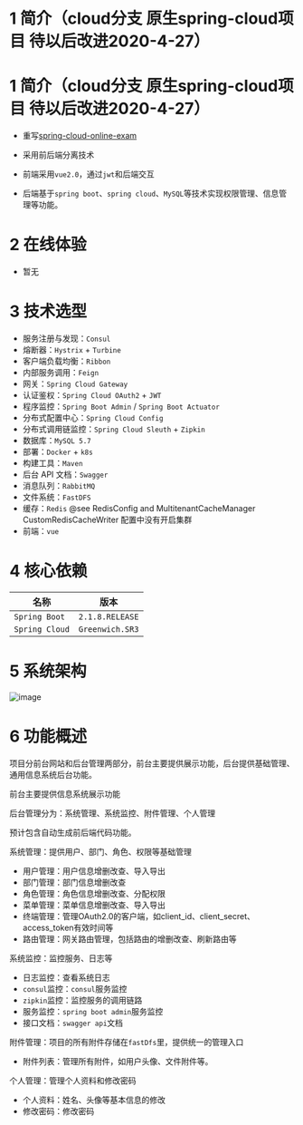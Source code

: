 # 1 简介（cloud分支 原生spring-cloud项目 待以后改进2020-4-27）
# 1 简介（cloud分支 原生spring-cloud项目 待以后改进2020-4-27）

- 重写[spring-cloud-online-exam](https://gitee.com/wells2333/spring-cloud-online-exam)

- 采用前后端分离技术

- 前端采用`vue2.0`，通过`jwt`和后端交互

- 后端基于`spring boot`、`spring cloud`、`MySQL`等技术实现权限管理、信息管理等功能。

# 2 在线体验
- 暂无


# 3 技术选型

- 服务注册与发现：`Consul`
- 熔断器：`Hystrix` + `Turbine`
- 客户端负载均衡：`Ribbon`
- 内部服务调用：`Feign`
- 网关：`Spring Cloud Gateway`
- 认证鉴权：`Spring Cloud OAuth2` + `JWT`
- 程序监控：`Spring Boot Admin` / `Spring Boot Actuator`
- 分布式配置中心：`Spring Cloud Config`
- 分布式调用链监控：`Spring Cloud Sleuth` + `Zipkin`
- 数据库：`MySQL 5.7`
- 部署：`Docker` + `k8s`
- 构建工具：`Maven`
- 后台 API 文档：`Swagger`
- 消息队列：`RabbitMQ`
- 文件系统：`FastDFS`
- 缓存：`Redis` @see RedisConfig and MultitenantCacheManager CustomRedisCacheWriter 配置中没有开启集群
- 前端：`vue`

# 4 核心依赖

|      名称      |   版本    |
| --------- | -------- |
| `Spring Boot`    | `2.1.8.RELEASE`  |
| `Spring Cloud`   | `Greenwich.SR3`  |

# 5 系统架构

![image](docs/images/系统架构图v3.0.jpg)

# 6 功能概述

项目分前台网站和后台管理两部分，前台主要提供展示功能，后台提供基础管理、通用信息系统后台功能。

前台主要提供信息系统展示功能

后台管理分为：系统管理、系统监控、附件管理、个人管理

预计包含自动生成前后端代码功能。

系统管理：提供用户、部门、角色、权限等基础管理
- 用户管理：用户信息增删改查、导入导出
- 部门管理：部门信息增删改查
- 角色管理：角色信息增删改查、分配权限
- 菜单管理：菜单信息增删改查、导入导出
- 终端管理：管理OAuth2.0的客户端，如client_id、client_secret、access_token有效时间等
- 路由管理：网关路由管理，包括路由的增删改查、刷新路由等

系统监控：监控服务、日志等
- 日志监控：查看系统日志
- `consul`监控：`consul`服务监控
- `zipkin`监控：监控服务的调用链路
- 服务监控：`spring boot admin`服务监控
- 接口文档：`swagger api`文档


附件管理：项目的所有附件存储在`fastDfs`里，提供统一的管理入口
- 附件列表：管理所有附件，如用户头像、文件附件等。

个人管理：管理个人资料和修改密码
- 个人资料：姓名、头像等基本信息的修改
- 修改密码：修改密码

